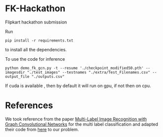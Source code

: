 # FK-Hackathon
Flipkart hackathon submission

Run
 
``` pip install -r requirements.txt ``` 

to install all the dependencies.

To use the code for inference

```python demo_fk_gcn.py -t --resume './checkpoint_modified50.pth' --imagesdir "./test_images" --testnames "./extra/Test_Filenames.csv" --output_file "./outputs.csv" ```

If cuda is available , then by default it will run on gpu, if not then on cpu.


# References

We took reference from the paper [Multi-Label Image Recognition with Graph Convolutional Networks](https://arxiv.org/abs/1904.03582) for the multi label classification and adapted their code from [here](https://github.com/Megvii-Nanjing/ML-GCN) to our problem.

